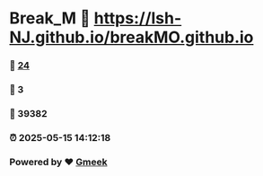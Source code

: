 # Break_M :link: https://lsh-NJ.github.io/breakMO.github.io 
### :page_facing_up: [24](https://lsh-NJ.github.io/breakMO.github.io/tag.html) 
### :speech_balloon: 3 
### :hibiscus: 39382 
### :alarm_clock: 2025-05-15 14:12:18 
### Powered by :heart: [Gmeek](https://github.com/Meekdai/Gmeek)
